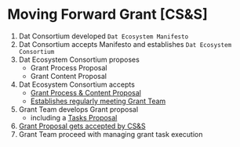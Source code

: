 # Moving Forward Grant [CS&S]
1. Dat Consortium developed `Dat Ecosystem Manifesto`
2. Dat Consortium accepts Manifesto and establishes `Dat Ecosystem Consortium`
3. Dat Ecosystem Consortium proposes
    * Grant Process Proposal
    * Grant Content Proposal
4. Dat Ecosystem Consortium accepts
    * [Grant Process & Content Proposal](2021.07.07%20_%20grant%20team%20proposal.md)
    * [Establishes regularly meeting Grant Team](2021.07.09-20--.--.--%20_%20Grant%20Team%20Meeting%20Notes.md)
5. Grant Team develops Grant proposal
    * including a [Tasks Proposal](Tasks%20Proposal.md)
6. [Grant Proposal gets accepted by CS&S](DAT_Ecosystem_Fund_Award_Agreement_FULL.pdf)
7. Grant Team proceed with managing grant task execution
